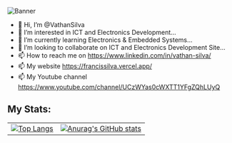![Banner](https://media.licdn.com/dms/image/D5616AQHL3odx-FtvSQ/profile-displaybackgroundimage-shrink_350_1400/0/1715419805770?e=1722470400&v=beta&t=gjG-bK6q4zlNfGWozrbDb7nfT4Gm9CO12zHQBFDgMMg)

- 👋 Hi, I’m @VathanSilva
- 👀 I’m interested in ICT and Electronics Development...
- 🌱 I’m currently learning Electronics & Embedded Systems...
- 💞️ I’m looking to collaborate on ICT and Electronics Development Site...
- 📫 How to reach me on https://www.linkedin.com/in/vathan-silva/
- 📫 My website https://francissilva.vercel.app/
- 📫 My Youtube channel https://www.youtube.com/channel/UCzWYas0cWXTT1YFgZQhLUyQ



## My Stats:

<table>
  <tr>
    <td><a href="https://github.com/vathansilva/github-readme-stats">
      <img src="https://github-readme-stats.vercel.app/api/top-langs/?username=vathansilva&layout=donut&theme=ambient_gradient" alt="Top Langs" />
    </a></td>
    <td><a href="https://github.com/vathansilva/github-readme-stats">
      <img src="https://github-readme-stats.vercel.app/api?username=vathansilva&show_icons=true&theme=ambient_gradient" alt="Anurag's GitHub stats" />
    </a></td>
  </tr>
</table>


<!---
VathanSilva/VathanSilva is a ✨ special ✨ repository because its `README.md` (this file) appears on your GitHub profile.
You can click the Preview link to take a look at your changes.
--->
